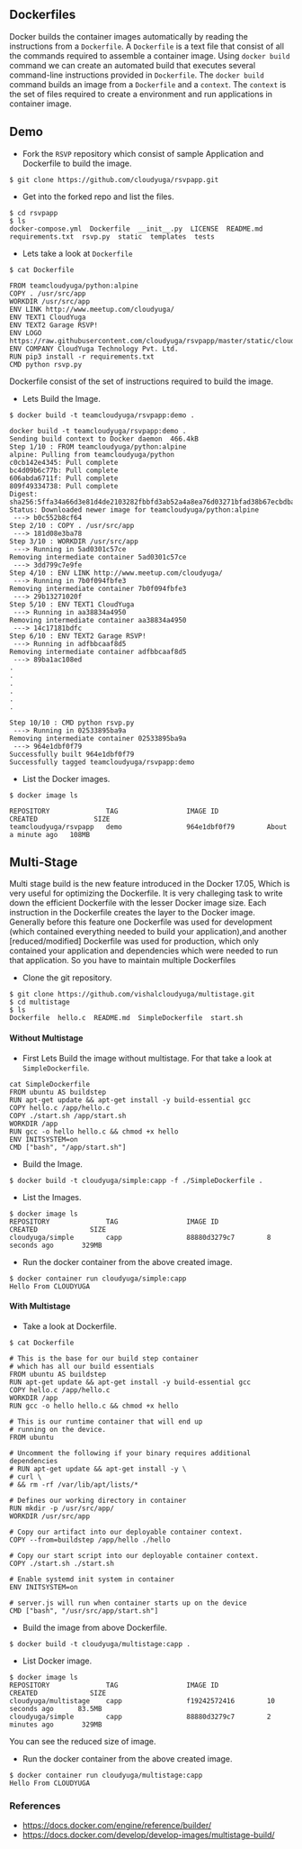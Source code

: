 ## Dockerfiles
Docker builds the container images automatically by reading the instructions from a `Dockerfile`. A `Dockerfile` is a text file that consist of all the commands required to assemble a container image. Using `docker build` command we can create an automated build that executes several command-line instructions provided in `Dockerfile`. The `docker build` command builds an image from a `Dockerfile` and a `context`. The `context` is the set of files required to create a environment and run applications in container image.

## Demo

- Fork the `RSVP` repository which consist of sample Application and Dockerfile to build the image.
```
$ git clone https://github.com/cloudyuga/rsvpapp.git
```

- Get into the forked repo and list the files.
```
$ cd rsvpapp
$ ls
docker-compose.yml  Dockerfile  __init__.py  LICENSE  README.md  requirements.txt  rsvp.py  static  templates  tests
```

- Lets take a look at `Dockerfile`
```
$ cat Dockerfile

FROM teamcloudyuga/python:alpine
COPY . /usr/src/app
WORKDIR /usr/src/app
ENV LINK http://www.meetup.com/cloudyuga/
ENV TEXT1 CloudYuga
ENV TEXT2 Garage RSVP!
ENV LOGO https://raw.githubusercontent.com/cloudyuga/rsvpapp/master/static/cloudyuga.png
ENV COMPANY CloudYuga Technology Pvt. Ltd.
RUN pip3 install -r requirements.txt
CMD python rsvp.py
```
Dockerfile consist of the set of instructions required to build the image.

- Lets Build the Image.
```
$ docker build -t teamcloudyuga/rsvpapp:demo .

docker build -t teamcloudyuga/rsvpapp:demo .
Sending build context to Docker daemon  466.4kB
Step 1/10 : FROM teamcloudyuga/python:alpine
alpine: Pulling from teamcloudyuga/python
c0cb142e4345: Pull complete 
bc4d09b6c77b: Pull complete 
606abda6711f: Pull complete 
809f49334738: Pull complete 
Digest: sha256:5ffa34a66d3e81d4de2103282fbbfd3ab52a4a8ea76d03271bfad38b67ecbdba
Status: Downloaded newer image for teamcloudyuga/python:alpine
 ---> b0c552b8cf64
Step 2/10 : COPY . /usr/src/app
 ---> 181d08e3ba78
Step 3/10 : WORKDIR /usr/src/app
 ---> Running in 5ad0301c57ce
Removing intermediate container 5ad0301c57ce
 ---> 3dd799c7e9fe
Step 4/10 : ENV LINK http://www.meetup.com/cloudyuga/
 ---> Running in 7b0f094fbfe3
Removing intermediate container 7b0f094fbfe3
 ---> 29b13271020f
Step 5/10 : ENV TEXT1 CloudYuga
 ---> Running in aa38834a4950
Removing intermediate container aa38834a4950
 ---> 14c17181bdfc
Step 6/10 : ENV TEXT2 Garage RSVP!
 ---> Running in adfbbcaaf8d5
Removing intermediate container adfbbcaaf8d5
 ---> 89ba1ac108ed
.
.
.
.
.
.

Step 10/10 : CMD python rsvp.py
 ---> Running in 02533895ba9a
Removing intermediate container 02533895ba9a
 ---> 964e1dbf0f79
Successfully built 964e1dbf0f79
Successfully tagged teamcloudyuga/rsvpapp:demo
```

- List the Docker images.
```
$ docker image ls

REPOSITORY              TAG                 IMAGE ID            CREATED              SIZE
teamcloudyuga/rsvpapp   demo                964e1dbf0f79        About a minute ago   108MB
```

## Multi-Stage
Multi stage build is the new feature introduced in the Docker 17.05, Which is very useful for optimizing the Dockerfile. It is very challeging task to write down the efficient Dockerfile with the lesser Docker image size. Each instruction in the Dockerfile creates the layer to the Docker image. Generally before this feature one Dockerfile was used for development (which contained everything needed to build your application),and another [reduced/modified] Dockerfile was used for production, which only contained your application and dependencies which were needed to run that application. So you have to maintain multiple Dockerfiles

- Clone the git repository. 
```
$ git clone https://github.com/vishalcloudyuga/multistage.git
$ cd multistage
$ ls
Dockerfile  hello.c  README.md  SimpleDockerfile  start.sh
```

#### Without Multistage

- First Lets Build the image without multistage. For that take a look at `SimpleDockerfile`.
```
cat SimpleDockerfile 
FROM ubuntu AS buildstep
RUN apt-get update && apt-get install -y build-essential gcc
COPY hello.c /app/hello.c
COPY ./start.sh /app/start.sh
WORKDIR /app
RUN gcc -o hello hello.c && chmod +x hello
ENV INITSYSTEM=on
CMD ["bash", "/app/start.sh"]

```

- Build the Image.
```
$ docker build -t cloudyuga/simple:capp -f ./SimpleDockerfile .
```

- List the Images.
```
$ docker image ls
REPOSITORY              TAG                 IMAGE ID            CREATED             SIZE
cloudyuga/simple        capp                88880d3279c7        8 seconds ago       329MB
```

- Run the docker container from the above created image.
```
$ docker container run cloudyuga/simple:capp
Hello From CLOUDYUGA
```

#### With Multistage

- Take a look at Dockerfile.
```
$ cat Dockerfile

# This is the base for our build step container
# which has all our build essentials
FROM ubuntu AS buildstep
RUN apt-get update && apt-get install -y build-essential gcc
COPY hello.c /app/hello.c
WORKDIR /app
RUN gcc -o hello hello.c && chmod +x hello

# This is our runtime container that will end up
# running on the device.
FROM ubuntu

# Uncomment the following if your binary requires additional dependencies
# RUN apt-get update && apt-get install -y \
# curl \
# && rm -rf /var/lib/apt/lists/*

# Defines our working directory in container
RUN mkdir -p /usr/src/app/
WORKDIR /usr/src/app

# Copy our artifact into our deployable container context.
COPY --from=buildstep /app/hello ./hello

# Copy our start script into our deployable container context.
COPY ./start.sh ./start.sh

# Enable systemd init system in container
ENV INITSYSTEM=on

# server.js will run when container starts up on the device
CMD ["bash", "/usr/src/app/start.sh"]

```

- Build the image from above Dockerfile.
```
$ docker build -t cloudyuga/multistage:capp .
```

- List Docker image.
```
$ docker image ls
REPOSITORY              TAG                 IMAGE ID            CREATED             SIZE
cloudyuga/multistage    capp                f19242572416        10 seconds ago      83.5MB
cloudyuga/simple        capp                88880d3279c7        2 minutes ago       329MB
```
You can see the reduced size of image.

- Run the docker container from the above created image.
```
$ docker container run cloudyuga/multistage:capp
Hello From CLOUDYUGA
```

### References
- https://docs.docker.com/engine/reference/builder/
- https://docs.docker.com/develop/develop-images/multistage-build/
